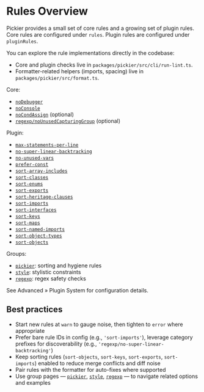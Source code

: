 # Rules Overview

Pickier provides a small set of core rules and a growing set of plugin rules. Core rules are configured under `rules`. Plugin rules are configured under `pluginRules`.

You can explore the rule implementations directly in the codebase:

- Core and plugin checks live in `packages/pickier/src/cli/run-lint.ts`.
- Formatter-related helpers (imports, spacing) live in `packages/pickier/src/format.ts`.

Core:

- [`noDebugger`](/rules/no-debugger)
- [`noConsole`](/rules/no-console)
- [`noCondAssign`](/rules/no-cond-assign) (optional)
- [`regexp/noUnusedCapturingGroup`](/rules/regexp-no-unused-capturing-group) (optional)

Plugin:

- [`max-statements-per-line`](/rules/style-max-statements-per-line)
- [`no-super-linear-backtracking`](/rules/regexp-no-super-linear-backtracking)
- [`no-unused-vars`](/rules/no-unused-vars)
- [`prefer-const`](/rules/prefer-const)
- [`sort-array-includes`](/rules/sort-array-includes)
- [`sort-classes`](/rules/sort-classes)
- [`sort-enums`](/rules/sort-enums)
- [`sort-exports`](/rules/sort-exports)
- [`sort-heritage-clauses`](/rules/pickier-sort-heritage-clauses)
- [`sort-imports`](/rules/pickier-sort-imports)
- [`sort-interfaces`](/rules/sort-interfaces)
- [`sort-keys`](/rules/sort-keys)
- [`sort-maps`](/rules/sort-maps)
- [`sort-named-imports`](/rules/pickier-sort-named-imports)
- [`sort-object-types`](/rules/sort-object-types)
- [`sort-objects`](/rules/pickier-sort-objects)

Groups:

- [`pickier`](/rules/pickier): sorting and hygiene rules
- [`style`](/rules/style): stylistic constraints
- [`regexp`](/rules/regexp): regex safety checks

See Advanced » Plugin System for configuration details.

## Best practices

- Start new rules at `warn` to gauge noise, then tighten to `error` where appropriate
- Prefer bare rule IDs in config (e.g., `'sort-imports'`), leverage category prefixes for discoverability (e.g., `'regexp/no-super-linear-backtracking'`)
- Keep sorting rules (`sort-objects`, `sort-keys`, `sort-exports`, `sort-imports`) enabled to reduce merge conflicts and diff noise
- Pair rules with the formatter for auto-fixes where supported
- Use group pages — [`pickier`](/rules/pickier), [`style`](/rules/style), [`regexp`](/rules/regexp) — to navigate related options and examples

